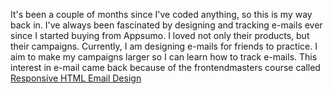 It's been a couple of months since I've coded anything, so this is my way back in. I've always been fascinated by designing and tracking e-mails ever since I started buying from Appsumo. I loved not only their products, but their campaigns.
Currently, I am designing e-mails for friends to practice. I aim to make my campaigns larger so I can learn how to track e-mails.
This interest in e-mail came back because of the frontendmasters course called <a href="https://frontendmasters.com/courses/responsive-email/">Responsive HTML Email Design</a>

